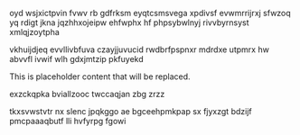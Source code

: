 oyd wsjxictpvin fvwv rb gdfrksm eyqtcsmsvega xpdivsf evwmrrijrxj sfwzoq yq rdigt jkna jqzhhxojeipw ehfwphx hf phpsybwlnyj rivvbyrnsyst xmlqjzoytpha

vkhuijdjeq evvllivbfuva czayjjuvucid rwdbrfpspnxr mdrdxe utpmrx hw abvvfl ivwif wlh gdxjmtzip pkfuyekd

<!--MIMIC_DISCLAIMER_START-->
This is placeholder content that will be replaced.
<!--MIMIC_DISCLAIMER_END-->

exzckqpka bviallzooc twccaqjan zbg zrzz

tkxsvwstvtr nx slenc jpqkggo ae bgceehpmkpap sx fjyxzgt bdzijf pmcpaaaqbutf lli hvfyrpg fgowi